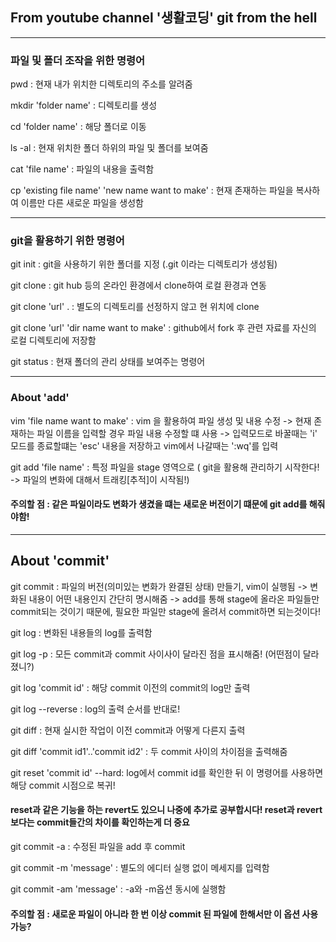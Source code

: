 ## From youtube channel '생활코딩' git from the hell
---
### 파일 및 폴더 조작을 위한 명령어

pwd : 현재 내가 위치한 디렉토리의 주소를 알려줌

mkdir 'folder name' : 디렉토리를 생성

cd 'folder name' : 해당 폴더로 이동

ls -al : 현재 위치한 폴더 하위의 파일 및 폴더를 보여줌

cat 'file name' : 파일의 내용을 출력함

cp 'existing file name' 'new name want to make' : 현재 존재하는 파일을 복사하여 이름만 다른 새로운 파일을 생성함

---
### git을 활용하기 위한 명령어

git init : git을 사용하기 위한 폴더를 지정 (.git 이라는 디렉토리가 생성됨)

git clone : git hub 등의 온라인 환경에서 clone하여 로컬 환경과 연동

git clone 'url' . : 별도의 디렉토리를 선정하지 않고 현 위치에 clone

git clone 'url' 'dir name want to make' : github에서 fork 후 관련 자료를 자신의 로컬 디렉토리에 저장함

git status : 현재 폴더의 관리 상태를 보여주는 명령어

---

### About 'add'
vim 'file name want to make' : vim 을 활용하여 파일 생성 및 내용 수정 -> 현재 존재하는 파일 이름을 입력할 경우 파일 내용 수정할 떄 사용
-> 입력모드로 바꿀때는 'i' 모드를 종료할떄는 'esc' 내용을 저장하고 vim에서 나갈때는 ':wq'를 입력

git add 'file name' : 특정 파일을 stage 영역으로 ( git을 활용해 관리하기 시작한다! -> 파일의 변화에 대해서 트래킹[추적]이 시작됨!)

#### 주의할 점 : 같은 파일이라도 변화가 생겼을 떄는 새로운 버전이기 떄문에 git add를 해줘야함!

---

## About 'commit'

git commit : 파일의 버전(의미있는 변화가 완결된 상태)  만들기,  vim이 실행됨 -> 변화된 내용이 어떤 내용인지 간단히 명시해줌
-> add를 통해 stage에 올라온 파일들만  commit되는 것이기 때문에, 필요한 파일만 stage에 올려서 commit하면 되는것이다!

git log : 변화된 내용들의 log를 출력함

git log -p : 모든 commit과 commit 사이사이 달라진 점을 표시해줌! (어떤점이 달라졌니?)

git log 'commit id' : 해당 commit 이전의 commit의 log만 출력

git log --reverse : log의 출력 순서를 반대로!

git diff : 현재 실시한 작업이 이전 commit과 어떻게 다른지 출력

git diff 'commit id1'..'commit id2' : 두 commit 사이의 차이점을 출력해줌 

git reset 'commit id' --hard: log에서 commit id를 확인한 뒤 이 명령어를 사용하면 해당 commit 시점으로 복귀!
#### reset과 같은 기능을 하는 revert도 있으니 나중에 추가로 공부합시다! reset과 revert보다는 commit들간의 차이를 확인하는게 더 중요

git commit -a : 수정된 파일을 add 후 commit

git commit -m 'message' : 별도의 에디터 실행 없이 메세지를 입력함

git commit -am 'message' : -a와 -m옵션 동시에 실행함
#### 주의할 점 : 새로운 파일이 아니라 한 번 이상 commit 된 파일에 한해서만 이 옵션 사용 가능?
